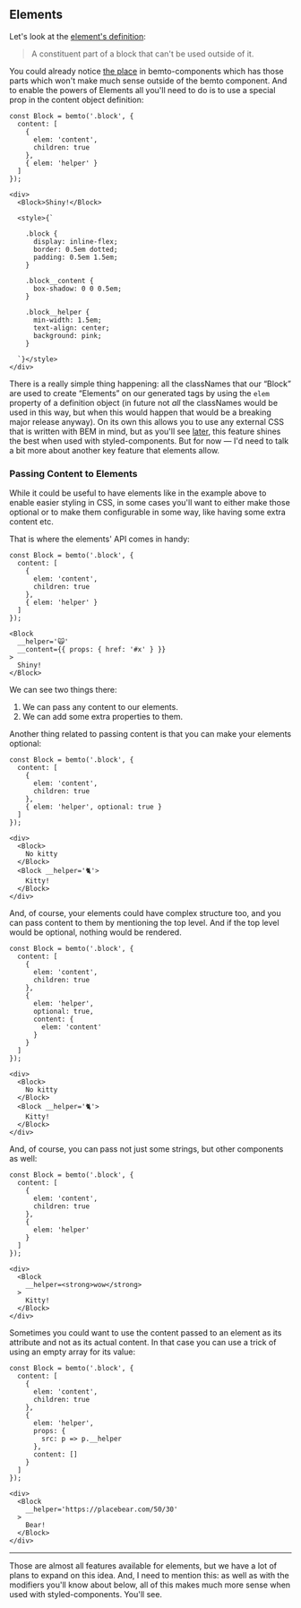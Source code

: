 ## Elements

Let's look at the [element's definition](https://en.bem.info/methodology/key-concepts/#element):

> A constituent part of a block that can't be used outside of it.

You could already notice [the place](#structure) in bemto-components which has those parts which won't make much sense outside of the bemto component. And to enable the powers of Elements all you'll need to do is to use a special prop in the content object definition:

    const Block = bemto('.block', {
      content: [
        {
          elem: 'content',
          children: true
        },
        { elem: 'helper' }
      ]
    });

    <div>
      <Block>Shiny!</Block>

      <style>{`

        .block {
          display: inline-flex;
          border: 0.5em dotted;
          padding: 0.5em 1.5em;
        }

        .block__content {
          box-shadow: 0 0 0.5em;
        }

        .block__helper {
          min-width: 1.5em;
          text-align: center;
          background: pink;
        }
        
      `}</style>
    </div>

There is a really simple thing happening: all the classNames that our “Block” are used to create “Elements” on our generated tags by using the `elem` property of a definition object (in future not _all_ the classNames would be used in this way, but when this would happen that would be a breaking major release anyway). On its own this allows you to use any external CSS that is written with BEM in mind, but as you'll see [later](#styled-components), this feature shines the best when used with styled-components. But for now — I'd need to talk a bit more about another key feature that elements allow.

### Passing Content to Elements

While it could be useful to have elements like in the example above to enable easier styling in CSS, in some cases you'll want to either make those optional or to make them configurable in some way, like having some extra content etc.

That is where the elements' API comes in handy:

    const Block = bemto('.block', {
      content: [
        {
          elem: 'content',
          children: true
        },
        { elem: 'helper' }
      ]
    });

    <Block
      __helper='🙀'
      __content={{ props: { href: '#x' } }}
    >
      Shiny!
    </Block>

We can see two things there:

1. We can pass any content to our elements.
2. We can add some extra properties to them.

Another thing related to passing content is that you can make your elements optional:

    const Block = bemto('.block', {
      content: [
        {
          elem: 'content',
          children: true
        },
        { elem: 'helper', optional: true }
      ]
    });

    <div>    
      <Block>
        No kitty
      </Block>
      <Block __helper='🐈'>
        Kitty!
      </Block>
    </div>

And, of course, your elements could have complex structure too, and you can pass content to them by mentioning the top level. And if the top level would be optional, nothing would be rendered.

    const Block = bemto('.block', {
      content: [
        {
          elem: 'content',
          children: true
        },
        { 
          elem: 'helper',
          optional: true,
          content: {
            elem: 'content'
          }
        }
      ]
    });

    <div>    
      <Block>
        No kitty
      </Block>
      <Block __helper='🐈'>
        Kitty!
      </Block>
    </div>

And, of course, you can pass not just some strings, but other components as well:

    const Block = bemto('.block', {
      content: [
        {
          elem: 'content',
          children: true
        },
        { 
          elem: 'helper'
        }
      ]
    });

    <div>    
      <Block
        __helper=<strong>wow</strong>
      >
        Kitty!
      </Block>
    </div>

Sometimes you could want to use the content passed to an element as its attribute and not as its actual content. In that case you can use a trick of using an empty array for its value:

    const Block = bemto('.block', {
      content: [
        {
          elem: 'content',
          children: true
        },
        {
          elem: 'helper',
          props: {
            src: p => p.__helper
          },
          content: []
        }
      ]
    });

    <div>
      <Block
        __helper='https://placebear.com/50/30'
      >
        Bear!
      </Block>
    </div>

- - -

Those are almost all features available for elements, but we have a lot of plans to expand on this idea. And, I need to mention this: as well as with the modifiers you'll know about below, all of this makes much more sense when used with styled-components. You'll see.
